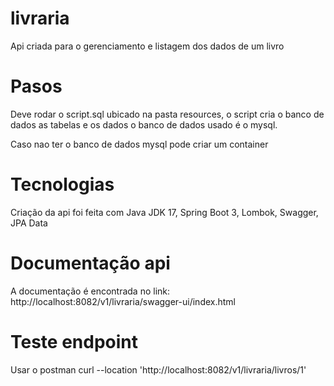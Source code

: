 # livraria
Api criada para o gerenciamento e listagem dos dados de um livro

# Pasos
Deve rodar o script.sql ubicado na pasta resources, o script cria o banco de dados as tabelas e os dados
o banco de dados usado é o mysql.

Caso nao ter o banco de dados mysql pode criar um container

# Tecnologias
Criação da api foi feita com Java JDK 17, Spring Boot 3, Lombok, Swagger, JPA Data

# Documentação api
A documentação é encontrada no link:
http://localhost:8082/v1/livraria/swagger-ui/index.html

# Teste endpoint
Usar o postman
curl --location 'http://localhost:8082/v1/livraria/livros/1'